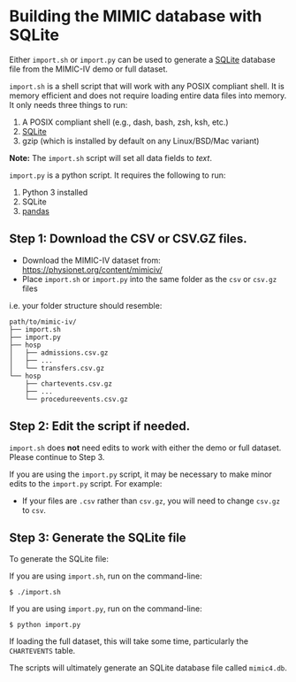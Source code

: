 # Building the MIMIC database with SQLite

Either `import.sh` or `import.py` can be used to generate a [SQLite]([https://sqlite.org/index.html) database file from the MIMIC-IV demo or full dataset.

`import.sh` is a shell script that will work with any POSIX compliant shell.
It is memory efficient and does not require loading entire data files
into memory. It only needs three things to run:

1. A POSIX compliant shell (e.g., dash, bash, zsh, ksh, etc.)
2. [SQLite]([https://sqlite.org/index.html)
3. gzip (which is installed by default on any Linux/BSD/Mac variant)

**Note:** The `import.sh` script will set all data fields to *text*.

`import.py` is a python script. It requires the following to run:

1. Python 3 installed
2. SQLite
3. [pandas](https://pandas.pydata.org/)

## Step 1: Download the CSV or CSV.GZ files.

- Download the MIMIC-IV dataset from: https://physionet.org/content/mimiciv/
- Place `import.sh` or `import.py` into the same folder as the `csv` or `csv.gz` files

i.e. your folder structure should resemble:

```
path/to/mimic-iv/
├── import.sh
├── import.py
├── hosp
│   ├── admissions.csv.gz
│   ├── ...
│   └── transfers.csv.gz
└── hosp
    ├── chartevents.csv.gz
    ├── ...
    └── procedureevents.csv.gz
```

## Step 2: Edit the script if needed.

`import.sh` does **not** need edits to work with either the demo or full dataset.
Please continue to Step 3.

If you are using the `import.py` script,
it may be necessary to make minor edits to the `import.py` script. For example:

- If your files are `.csv` rather than `csv.gz`, you will need to change `csv.gz` to `csv`.

## Step 3: Generate the SQLite file

To generate the SQLite file:

If you are using `import.sh`, run on the command-line:

```
$ ./import.sh
```

If you are using `import.py`, run on the command-line:

```
$ python import.py
```

If loading the full dataset, this will take some time,
particularly the `CHARTEVENTS` table.

The scripts will ultimately generate an SQLite database file called `mimic4.db`.
